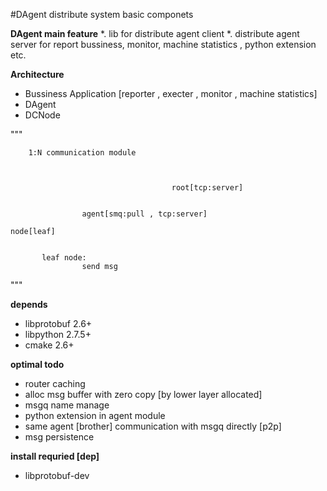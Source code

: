 #DAgent
distribute system basic componets

**DAgent main feature**
*. lib for distribute agent client
*. distribute agent server for report bussiness, monitor, machine statistics , python extension etc.



**Architecture**
* Bussiness Application [reporter , execter , monitor , machine statistics]
* DAgent
* DCNode

"""

        1:N communication module



                                        root[tcp:server]


                    agent[smq:pull , tcp:server]

    node[leaf]


           leaf node:
                    send msg



"""




**depends**
* libprotobuf 2.6+
* libpython 2.7.5+
* cmake 2.6+

**optimal todo**
* router caching
* alloc msg buffer with zero copy [by lower layer allocated]
* msgq name manage
* python extension in agent module
* same agent [brother] communication with msgq directly [p2p]
* msg persistence

**install requried [dep]**
* libprotobuf-dev
